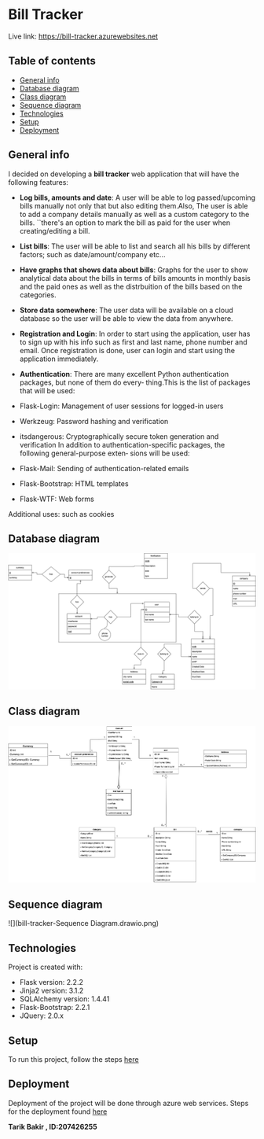 # Bill Tracker
Live link: https://bill-tracker.azurewebsites.net
## Table of contents
* [General info](#general-info)
* [Database diagram](#database-diagram)
* [Class diagram](#class-diagram)
* [Sequence diagram](#sequence-diagram)
* [Technologies](#technologies)
* [Setup](#setup)
* [Deployment](#deployment)

## General info
I decided on developing a **bill tracker** web application that will have the
following features:
* **Log bills, amounts and date**: 
A user will be able to log passed/upcoming bills manually not only that but also editing them.Also, The user is able to add a company details manually as well as a custom category to the bills. ``there's an option to mark the bill as paid for the user when creating/editing a bill.
* **List bills**: 
The user will be able to list and search all his bills by different factors; such
as date/amount/company etc...
* **Have graphs that shows data about bills**: 
Graphs for the user to show analytical data about the bills in terms of
bills amounts in monthly basis and the paid ones as well as the distrbuition of the bills based on the categories.
* **Store data somewhere**: 
The user data will be available on a cloud database so the user will be
able to view the data from anywhere.

* **Registration and Login**: 
In order to start using the application, user has to sign up with his info such as first and last name, phone number and email. Once registration is done, user can login and start using the application immediately. 

* **Authentication**:
There are many excellent Python authentication packages, but none of them do every‐
thing.This is the list of packages
that will be used:
* Flask-Login: Management of user sessions for logged-in users
* Werkzeug: Password hashing and verification
* itsdangerous: Cryptographically secure token generation and verification
In addition to authentication-specific packages, the following general-purpose exten‐
sions will be used:
* Flask-Mail: Sending of authentication-related emails
* Flask-Bootstrap: HTML templates
* Flask-WTF: Web forms


Additional uses: such as cookies


## Database diagram
 ![](bill-tracker-DB_diagram.drawio.png)   
## Class diagram
![](class-diagram-bill-tracker.drawio.png)
## Sequence diagram
![](bill-tracker-Sequence Diagram.drawio.png)
## Technologies
Project is created with:
* Flask version: 2.2.2
* Jinja2 version: 3.1.2
* SQLAlchemy version: 1.4.41
* Flask-Bootstrap: 2.2.1 
* JQuery: 2.0.x
	
## Setup
To run this project, follow the steps [here](https://phoenixnap.com/kb/install-flask)

## Deployment
Deployment of the project will be done through azure web services.
Steps for the deployment found [here](https://docs.microsoft.com/en-us/azure/app-service/quickstart-python?tabs=flask%2Cwindows%2Cazure-cli%2Cvscode-deploy%2Cdeploy-instructions-azportal%2Cterminal-bash%2Cdeploy-instructions-zip-azcli)

**Tarik Bakir , ID:207426255**
